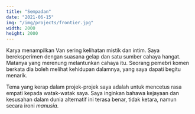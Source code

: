 ```yaml
---
title: "Sempadan"
date: "2021-06-15"
img: "/img/projects/frontier.jpg"
width: 2000
height: 2000
---
```


Karya menampilkan Van sering kelihatan mistik dan intim. Saya bereksperimen dengan suasana gelap dan satu sumber cahaya hangat. Matanya yang merenung melantunkan cahaya itu. Seorang pemebri komen berkata dia boleh melihat kehidupan dalamnya, yang saya dapati begitu menarik.

Tema yang kerap dalam projek-projek saya adalah untuk mencetus rasa empati kepada watak-watak saya. Saya inginkan bahawa kejayaan dan kesusahan dalam dunia alternatif ini terasa benar, tidak ketara, namun secara ironi _manusia_.
